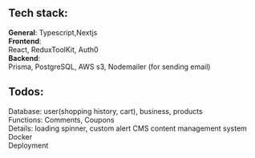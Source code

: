 ## Tech stack:
**General**: Typescript,Nextjs  
**Frontend**:   
React, ReduxToolKit, Auth0  
**Backend**:   
Prisma, PostgreSQL, AWS s3,  Nodemailer (for sending email)
 

## Todos:
Database: user(shopping history, cart), business, products  
Functions: Comments, Coupons   
Details: loading spinner, custom alert
CMS content management system  
Docker  
Deployment  

